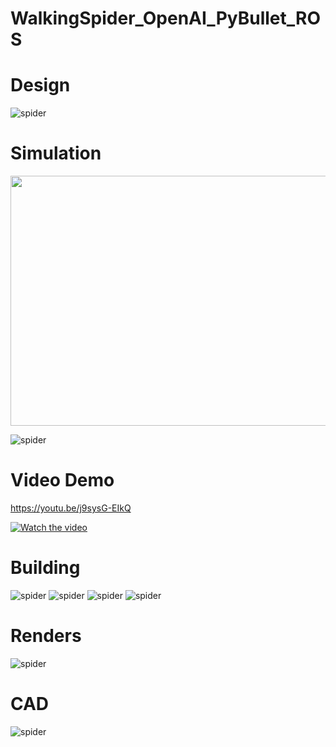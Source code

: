 # WalkingSpider_OpenAI_PyBullet_ROS

# Design
![spider](/images/URDF.png)

# Simulation
<img src="/images/spider.gif" data-canonical-src="/images/spider.gif" width="600" height="400" />

![spider](/images/PyBullet.png)

# Video Demo

https://youtu.be/j9sysG-EIkQ

[![Watch the video](/images/youtube.png)](https://youtu.be/j9sysG-EIkQ)

# Building
![spider](/images/spider(2).jpeg)
![spider](/images/spider(4).jpeg)
![spider](/images/spider(8).jpeg)
![spider](/images/spider(1).jpeg)

# Renders

![spider](/images/RENDERS/316355f2d4c8946b148594827b7de545_preview_featured.jpg)

# CAD
![spider](/images/CAD/1aab238b7800d3096ec45e017554c280_preview_featured.jpg)


